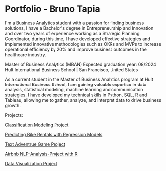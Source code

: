 # Portfolio - Bruno Tapia
I'm a Business Analytics student with a passion for finding business solutions, I have a Bachelor's degree in Entrepreneurship and Innovation and over two years of experience working as a Strategic Planning Coordinator, during this time, I have developed effective strategies and implemented innovative methodologies such as OKRs and MVPs to increase operational efficiency by 20% and improve business outcomes in the healthcare industry.

Master of Business Analytics (MBAN)
Expected graduation year: 08/2024
Hult International Business School | San Francisco, United States

As a current student in the Master of Business Analytics program at Hult International Business School, I am gaining valuable expertise in data analysis, statistical modeling, machine learning and communication strategies. I have developed my technical skills in Python, SQL, R and Tableau, allowing me to gather, analyze, and interpret data to drive business growth.

Projects:

<a href="https://brunotapiagarcia.github.io/Classification-Modeling-Project/" >Classification Modeling Project</a>

<a href="https://brunotapiagarcia.github.io/Regression-Model/" >Predicting Bike Rentals with Regression Models</a>

<a href="https://brunotapiagarcia.github.io/Text-Adventure-Game/" >Text Adventrue Game Project</a>

<a href="https://brunotapiagarcia.github.io/NLP-Analysis-Project/" >Airbnb NLP-Analysis-Project with R</a>

<a href="https://brunotapiagarcia.github.io/Data-Visualization/" >Data Visualization Project</a>
